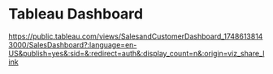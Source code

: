 # Tableau Dashboard
https://public.tableau.com/views/SalesandCustomerDashboard_17486138143000/SalesDashboard?:language=en-US&publish=yes&:sid=&:redirect=auth&:display_count=n&:origin=viz_share_link
